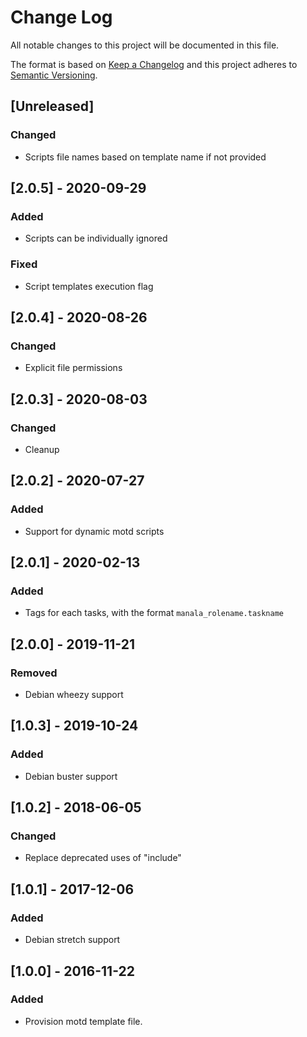# Change Log
All notable changes to this project will be documented in this file.

The format is based on [Keep a Changelog](http://keepachangelog.com/)
and this project adheres to [Semantic Versioning](http://semver.org/).

## [Unreleased]
### Changed
- Scripts file names based on template name if not provided

## [2.0.5] - 2020-09-29
### Added
- Scripts can be individually ignored

### Fixed
- Script templates execution flag

## [2.0.4] - 2020-08-26
### Changed
- Explicit file permissions

## [2.0.3] - 2020-08-03
### Changed
- Cleanup

## [2.0.2] - 2020-07-27
### Added
- Support for dynamic motd scripts

## [2.0.1] - 2020-02-13
### Added
- Tags for each tasks, with the format `manala_rolename.taskname`

## [2.0.0] - 2019-11-21
### Removed
- Debian wheezy support

## [1.0.3] - 2019-10-24
### Added
- Debian buster support

## [1.0.2] - 2018-06-05
### Changed
- Replace deprecated uses of "include"

## [1.0.1] - 2017-12-06
### Added
- Debian stretch support

## [1.0.0] - 2016-11-22
### Added
- Provision motd template file.
